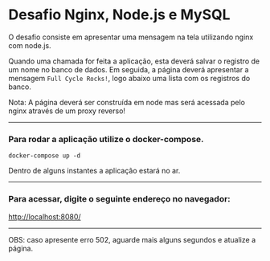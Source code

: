 # Desafio Nginx, Node.js e MySQL

O desafio consiste em apresentar uma mensagem na tela utilizando nginx com node.js.

Quando uma chamada for feita a aplicação, esta deverá salvar o registro de um nome no banco de dados.
Em seguida, a página deverá apresentar a mensagem `Full Cycle Rocks!`, logo abaixo uma lista com os registros do banco.

Nota: A página deverá ser construída em node mas será acessada pelo nginx através de um proxy reverso!

---

### Para rodar a aplicação utilize o docker-compose.

```
docker-compose up -d
```

Dentro de alguns instantes a aplicação estará no ar.

---

### Para acessar, digite o seguinte endereço no navegador:

[http://localhost:8080/](http://localhost:8080/)

---

OBS: caso apresente erro 502, aguarde mais alguns segundos e atualize a página.

